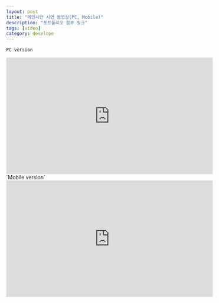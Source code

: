 ```yaml
---
layout: post
title: "메인시안 시연 동영상(PC, Mobile)"
description: "포트폴리오 첨부 링크"
tags: [video]
category: develope
---
```


`PC version`
<iframe width="560" height="315" src="https://www.youtube.com/embed/1FL-ygHJsL0" frameborder="0" allowfullscreen></iframe>

<br>
`Mobile version`
<iframe width="560" height="315" src="https://www.youtube.com/embed/BWqimTdxom8" frameborder="0" allowfullscreen></iframe>
